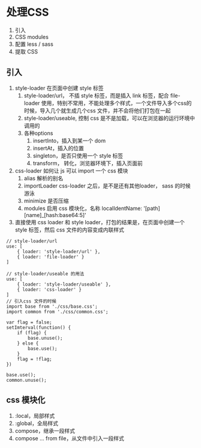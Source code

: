 # 处理CSS
1. 引入
2. CSS modules
3. 配置 less / sass
4. 提取 CSS 


## 引入
1. style-loader 在页面中创建 style 标签
    1. style-loader/url， 不插 style 标签，而是插入 link 标签，配合 file-loader 使用，特别不常用，不能处理多个样式，一个文件导入多个css的时候，导入几个就生成几个css 文件，并不会将他们打包在一起
    2. style-loader/useable, 控制 css 是不是加载，可以在浏览器的运行环境中调用的
    3. 各种options
        1. insertInto，插入到某一个 dom
        2. insertAt，插入的位置
        3. singleton，是否只使用一个 style 标签
        4. transform， 转化，浏览器环境下，插入页面前
2. css-loader 如何让 js 可以 import 一个 css 模块
    1. alias 解析的别名
    2. importLoader css-loader 之后，是不是还有其他loader， sass 的时候游泳
    3. minimize 是否压缩
    4. modules 启用 css 模块化，名称 localIdentName: '[path][name]_[hash:base64:5]'
3. 直接使用 css loader 和 style loader，打包的结果是，在页面中创建一个style 标签，然后 css 文件的内容变成内联样式

```
// style-loader/url
use: [
    { loader: 'style-loader/url' },
    { loader: 'file-loader' }
]

// style-loader/useable 的用法
use: [
    { loader: 'style-loader/useable' },
    { loader: 'css-loader' }
]
// 引入css 文件的时候
import base from './css/base.css';
import common from './css/common.css';

var flag = false;
setImterval(function() {
    if (flag) {
        base.unuse();
    } else {
        base.use();
    }
    flag = !flag;
})

base.use();
common.unuse();
```

## css 模块化
1. :local，局部样式
2. :global，全局样式
3. compose，继承一段样式
4. compose ... from file，从文件中引入一段样式